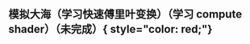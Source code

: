 
## 模拟大海（学习快速傅里叶变换）（学习 compute shader）（未完成）{ style="color: red;"}
<preview path="../demo/babylon/computeShader2/shaderSea1.vue"></preview>